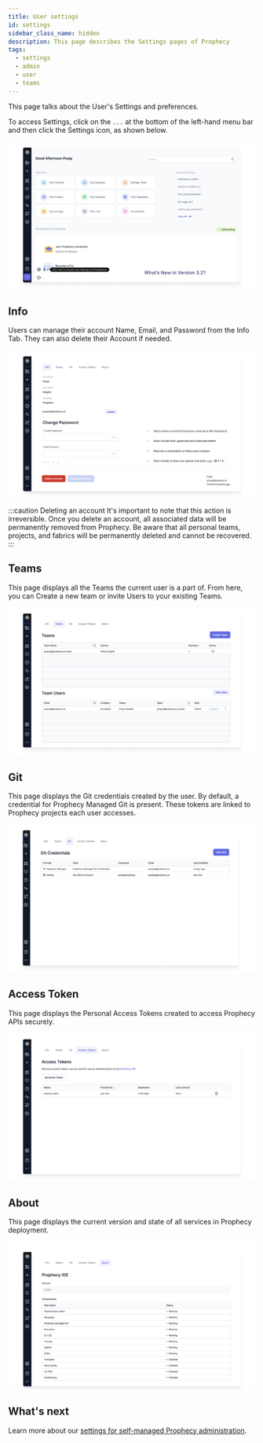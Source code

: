 ```yaml
---
title: User settings
id: settings
sidebar_class_name: hidden
description: This page describes the Settings pages of Prophecy
tags:
  - settings
  - admin
  - user
  - teams
---
```


This page talks about the User's Settings and preferences.

To access Settings, click on the `...` at the bottom of the left-hand menu bar and then click the Settings icon, as shown below.

![access-settings](img/Access_Settings_page.png)

## Info

Users can manage their account Name, Email, and Password from the Info Tab. They can also delete their Account if needed.

![user-settings](img/User_Settings.png)

:::caution Deleting an account
It's important to note that this action is irreversible. Once you delete an account, all associated data will be permanently removed from Prophecy.
Be aware that all personal teams, projects, and fabrics will be permanently deleted and cannot be recovered.
:::

## Teams

This page displays all the Teams the current user is a part of. From here, you can Create a new team or invite Users to your existing Teams.

![Teams](img/Teams.png)

## Git

This page displays the Git credentials created by the user. By default, a credential for Prophecy Managed Git is present. These tokens are linked to Prophecy projects each user accesses.

![git](img/Git.png)

## Access Token

This page displays the Personal Access Tokens created to access Prophecy APIs securely.

![Access_tokens](img/Access_Tokens.png)

## About

This page displays the current version and state of all services in Prophecy deployment.

![About](img/About.png)

## What's next

Learn more about our [settings for self-managed Prophecy administration](docs/administration/self-hosted/self-hosted.md).
